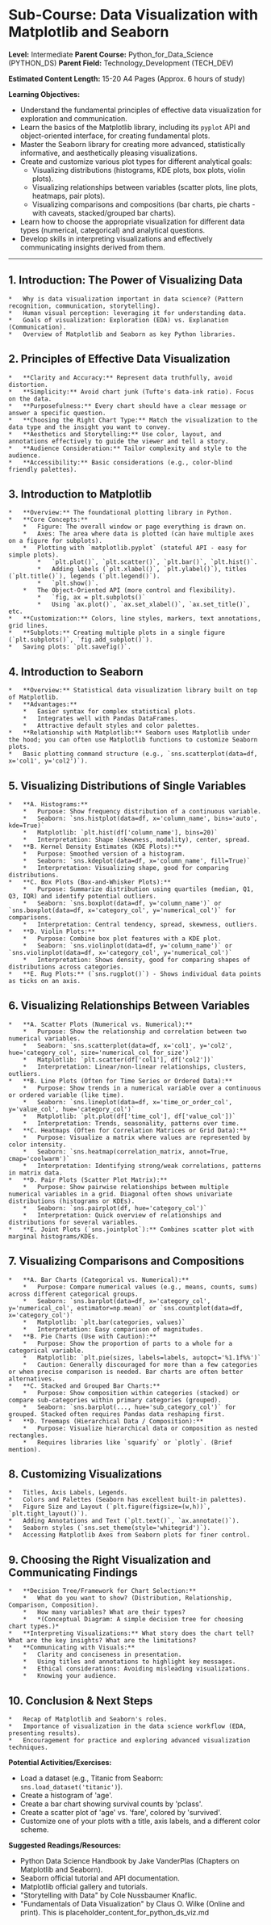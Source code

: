 
# Sub-Course: Data Visualization with Matplotlib and Seaborn

**Level:** Intermediate
**Parent Course:** Python_for_Data_Science (PYTHON_DS)
**Parent Field:** Technology_Development (TECH_DEV)

**Estimated Content Length:** 15-20 A4 Pages (Approx. 6 hours of study)

**Learning Objectives:**
*   Understand the fundamental principles of effective data visualization for exploration and communication.
*   Learn the basics of the Matplotlib library, including its `pyplot` API and object-oriented interface, for creating fundamental plots.
*   Master the Seaborn library for creating more advanced, statistically informative, and aesthetically pleasing visualizations.
*   Create and customize various plot types for different analytical goals:
    *   Visualizing distributions (histograms, KDE plots, box plots, violin plots).
    *   Visualizing relationships between variables (scatter plots, line plots, heatmaps, pair plots).
    *   Visualizing comparisons and compositions (bar charts, pie charts - with caveats, stacked/grouped bar charts).
*   Learn how to choose the appropriate visualization for different data types (numerical, categorical) and analytical questions.
*   Develop skills in interpreting visualizations and effectively communicating insights derived from them.

---

## 1. Introduction: The Power of Visualizing Data
    *   Why is data visualization important in data science? (Pattern recognition, communication, storytelling).
    *   Human visual perception: leveraging it for understanding data.
    *   Goals of visualization: Exploration (EDA) vs. Explanation (Communication).
    *   Overview of Matplotlib and Seaborn as key Python libraries.

## 2. Principles of Effective Data Visualization
    *   **Clarity and Accuracy:** Represent data truthfully, avoid distortion.
    *   **Simplicity:** Avoid chart junk (Tufte's data-ink ratio). Focus on the data.
    *   **Purposefulness:** Every chart should have a clear message or answer a specific question.
    *   **Choosing the Right Chart Type:** Match the visualization to the data type and the insight you want to convey.
    *   **Aesthetics and Storytelling:** Use color, layout, and annotations effectively to guide the viewer and tell a story.
    *   **Audience Consideration:** Tailor complexity and style to the audience.
    *   **Accessibility:** Basic considerations (e.g., color-blind friendly palettes).

## 3. Introduction to Matplotlib
    *   **Overview:** The foundational plotting library in Python.
    *   **Core Concepts:**
        *   Figure: The overall window or page everything is drawn on.
        *   Axes: The area where data is plotted (can have multiple axes on a figure for subplots).
        *   Plotting with `matplotlib.pyplot` (stateful API - easy for simple plots).
            *   `plt.plot()`, `plt.scatter()`, `plt.bar()`, `plt.hist()`.
            *   Adding labels (`plt.xlabel()`, `plt.ylabel()`), titles (`plt.title()`), legends (`plt.legend()`).
            *   `plt.show()`.
        *   The Object-Oriented API (more control and flexibility).
            *   `fig, ax = plt.subplots()`
            *   Using `ax.plot()`, `ax.set_xlabel()`, `ax.set_title()`, etc.
    *   **Customization:** Colors, line styles, markers, text annotations, grid lines.
    *   **Subplots:** Creating multiple plots in a single figure (`plt.subplots()`, `fig.add_subplot()`).
    *   Saving plots: `plt.savefig()`.

## 4. Introduction to Seaborn
    *   **Overview:** Statistical data visualization library built on top of Matplotlib.
    *   **Advantages:**
        *   Easier syntax for complex statistical plots.
        *   Integrates well with Pandas DataFrames.
        *   Attractive default styles and color palettes.
    *   **Relationship with Matplotlib:** Seaborn uses Matplotlib under the hood; you can often use Matplotlib functions to customize Seaborn plots.
    *   Basic plotting command structure (e.g., `sns.scatterplot(data=df, x='col1', y='col2')`).

## 5. Visualizing Distributions of Single Variables
    *   **A. Histograms:**
        *   Purpose: Show frequency distribution of a continuous variable.
        *   Seaborn: `sns.histplot(data=df, x='column_name', bins='auto', kde=True)`
        *   Matplotlib: `plt.hist(df['column_name'], bins=20)`
        *   Interpretation: Shape (skewness, modality), center, spread.
    *   **B. Kernel Density Estimates (KDE Plots):**
        *   Purpose: Smoothed version of a histogram.
        *   Seaborn: `sns.kdeplot(data=df, x='column_name', fill=True)`
        *   Interpretation: Visualizing shape, good for comparing distributions.
    *   **C. Box Plots (Box-and-Whisker Plots):**
        *   Purpose: Summarize distribution using quartiles (median, Q1, Q3, IQR) and identify potential outliers.
        *   Seaborn: `sns.boxplot(data=df, y='column_name')` or `sns.boxplot(data=df, x='category_col', y='numerical_col')` for comparisons.
        *   Interpretation: Central tendency, spread, skewness, outliers.
    *   **D. Violin Plots:**
        *   Purpose: Combine box plot features with a KDE plot.
        *   Seaborn: `sns.violinplot(data=df, y='column_name')` or `sns.violinplot(data=df, x='category_col', y='numerical_col')`
        *   Interpretation: Shows density, good for comparing shapes of distributions across categories.
    *   **E. Rug Plots:** (`sns.rugplot()`) - Shows individual data points as ticks on an axis.

## 6. Visualizing Relationships Between Variables
    *   **A. Scatter Plots (Numerical vs. Numerical):**
        *   Purpose: Show the relationship and correlation between two numerical variables.
        *   Seaborn: `sns.scatterplot(data=df, x='col1', y='col2', hue='category_col', size='numerical_col_for_size')`
        *   Matplotlib: `plt.scatter(df['col1'], df['col2'])`
        *   Interpretation: Linear/non-linear relationships, clusters, outliers.
    *   **B. Line Plots (Often for Time Series or Ordered Data):**
        *   Purpose: Show trends in a numerical variable over a continuous or ordered variable (like time).
        *   Seaborn: `sns.lineplot(data=df, x='time_or_order_col', y='value_col', hue='category_col')`
        *   Matplotlib: `plt.plot(df['time_col'], df['value_col'])`
        *   Interpretation: Trends, seasonality, patterns over time.
    *   **C. Heatmaps (Often for Correlation Matrices or Grid Data):**
        *   Purpose: Visualize a matrix where values are represented by color intensity.
        *   Seaborn: `sns.heatmap(correlation_matrix, annot=True, cmap='coolwarm')`
        *   Interpretation: Identifying strong/weak correlations, patterns in matrix data.
    *   **D. Pair Plots (Scatter Plot Matrix):**
        *   Purpose: Show pairwise relationships between multiple numerical variables in a grid. Diagonal often shows univariate distributions (histograms or KDEs).
        *   Seaborn: `sns.pairplot(df, hue='category_col')`
        *   Interpretation: Quick overview of relationships and distributions for several variables.
    *   **E. Joint Plots (`sns.jointplot`):** Combines scatter plot with marginal histograms/KDEs.

## 7. Visualizing Comparisons and Compositions
    *   **A. Bar Charts (Categorical vs. Numerical):**
        *   Purpose: Compare numerical values (e.g., means, counts, sums) across different categorical groups.
        *   Seaborn: `sns.barplot(data=df, x='category_col', y='numerical_col', estimator=np.mean)` or `sns.countplot(data=df, x='category_col')`
        *   Matplotlib: `plt.bar(categories, values)`
        *   Interpretation: Easy comparison of magnitudes.
    *   **B. Pie Charts (Use with Caution):**
        *   Purpose: Show the proportion of parts to a whole for a categorical variable.
        *   Matplotlib: `plt.pie(sizes, labels=labels, autopct='%1.1f%%')`
        *   Caution: Generally discouraged for more than a few categories or when precise comparison is needed. Bar charts are often better alternatives.
    *   **C. Stacked and Grouped Bar Charts:**
        *   Purpose: Show composition within categories (stacked) or compare sub-categories within primary categories (grouped).
        *   Seaborn: `sns.barplot(..., hue='sub_category_col')` for grouped. Stacked often requires Pandas data reshaping first.
    *   **D. Treemaps (Hierarchical Data / Composition):**
        *   Purpose: Visualize hierarchical data or composition as nested rectangles.
        *   Requires libraries like `squarify` or `plotly`. (Brief mention).

## 8. Customizing Visualizations
    *   Titles, Axis Labels, Legends.
    *   Colors and Palettes (Seaborn has excellent built-in palettes).
    *   Figure Size and Layout (`plt.figure(figsize=(w,h))`, `plt.tight_layout()`).
    *   Adding Annotations and Text (`plt.text()`, `ax.annotate()`).
    *   Seaborn styles (`sns.set_theme(style='whitegrid')`).
    *   Accessing Matplotlib Axes from Seaborn plots for finer control.

## 9. Choosing the Right Visualization and Communicating Findings
    *   **Decision Tree/Framework for Chart Selection:**
        *   What do you want to show? (Distribution, Relationship, Comparison, Composition).
        *   How many variables? What are their types?
        *   *(Conceptual Diagram: A simple decision tree for choosing chart types.)*
    *   **Interpreting Visualizations:** What story does the chart tell? What are the key insights? What are the limitations?
    *   **Communicating with Visuals:**
        *   Clarity and conciseness in presentation.
        *   Using titles and annotations to highlight key messages.
        *   Ethical considerations: Avoiding misleading visualizations.
        *   Knowing your audience.

## 10. Conclusion & Next Steps
    *   Recap of Matplotlib and Seaborn's roles.
    *   Importance of visualization in the data science workflow (EDA, presenting results).
    *   Encouragement for practice and exploring advanced visualization techniques.

**Potential Activities/Exercises:**
*   Load a dataset (e.g., Titanic from Seaborn: `sns.load_dataset('titanic')`).
*   Create a histogram of 'age'.
*   Create a bar chart showing survival counts by 'pclass'.
*   Create a scatter plot of 'age' vs. 'fare', colored by 'survived'.
*   Customize one of your plots with a title, axis labels, and a different color scheme.

**Suggested Readings/Resources:**
*   Python Data Science Handbook by Jake VanderPlas (Chapters on Matplotlib and Seaborn).
*   Seaborn official tutorial and API documentation.
*   Matplotlib official gallery and tutorials.
*   "Storytelling with Data" by Cole Nussbaumer Knaflic.
*   "Fundamentals of Data Visualization" by Claus O. Wilke (Online and print).
This is placeholder_content_for_python_ds_viz.md
